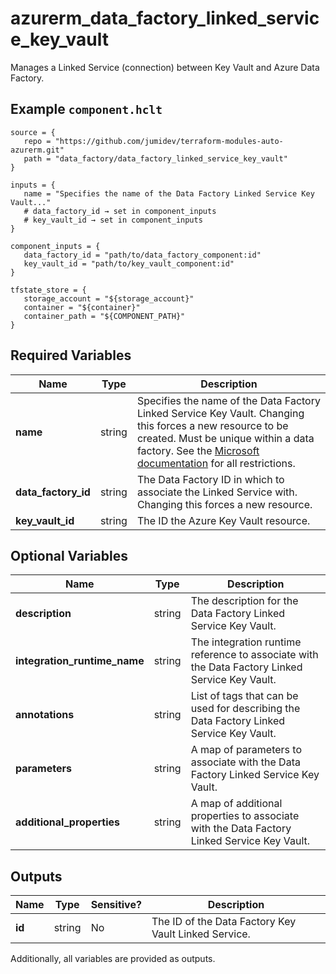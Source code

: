 # azurerm_data_factory_linked_service_key_vault

Manages a Linked Service (connection) between Key Vault and Azure Data Factory.

## Example `component.hclt`

```hcl
source = {
   repo = "https://github.com/jumidev/terraform-modules-auto-azurerm.git"   
   path = "data_factory/data_factory_linked_service_key_vault"   
}

inputs = {
   name = "Specifies the name of the Data Factory Linked Service Key Vault..."   
   # data_factory_id → set in component_inputs
   # key_vault_id → set in component_inputs
}

component_inputs = {
   data_factory_id = "path/to/data_factory_component:id"   
   key_vault_id = "path/to/key_vault_component:id"   
}

tfstate_store = {
   storage_account = "${storage_account}"   
   container = "${container}"   
   container_path = "${COMPONENT_PATH}"   
}

```

## Required Variables

| Name | Type |  Description |
| ---- | --------- |  ----------- |
| **name** | string |  Specifies the name of the Data Factory Linked Service Key Vault. Changing this forces a new resource to be created. Must be unique within a data factory. See the [Microsoft documentation](https://docs.microsoft.com/azure/data-factory/naming-rules) for all restrictions. | 
| **data_factory_id** | string |  The Data Factory ID in which to associate the Linked Service with. Changing this forces a new resource. | 
| **key_vault_id** | string |  The ID the Azure Key Vault resource. | 

## Optional Variables

| Name | Type |  Description |
| ---- | --------- |  ----------- |
| **description** | string |  The description for the Data Factory Linked Service Key Vault. | 
| **integration_runtime_name** | string |  The integration runtime reference to associate with the Data Factory Linked Service Key Vault. | 
| **annotations** | string |  List of tags that can be used for describing the Data Factory Linked Service Key Vault. | 
| **parameters** | string |  A map of parameters to associate with the Data Factory Linked Service Key Vault. | 
| **additional_properties** | string |  A map of additional properties to associate with the Data Factory Linked Service Key Vault. | 



## Outputs

| Name | Type | Sensitive? | Description |
| ---- | ---- | --------- | --------- |
| **id** | string | No  | The ID of the Data Factory Key Vault Linked Service. | 

Additionally, all variables are provided as outputs.
